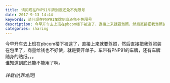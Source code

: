 ```yaml
---
title: 请问现在PNP91车牌到底还免不免限号
date: 2017-9-13 14:44
keywords: 请问现在PNP91车牌到底还免不免限号
description: 今早开车去上班在pbcom楼下被逮了，直接上来就要驾照，然后直接把我驾照装在包里了，商量给钱也不好使，就是要开单子。车带有PNP91的车牌，还有车牌随身的贴纸。。。谁知道到底还能不能用了啊。
categories: sharing
---
```

<td class="t_f" id="postmessage_882455">

今早开车去上班在pbcom楼下被逮了，直接上来就要驾照，然后直接把我驾照装在包里了，商量给钱也不好使，就是要开单子。车带有PNP91的车牌，还有车牌随身的贴纸。。。<br/>
谁知道到底还能不能用了啊。</td>
###### 转载自[菲龙网]